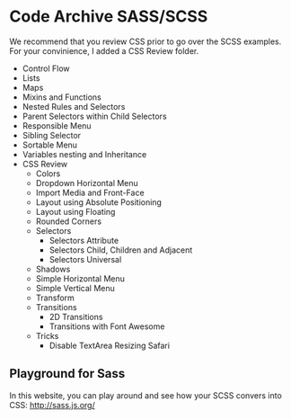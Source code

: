 # Code Archive SASS/SCSS

We recommend that you review CSS prior to go over the SCSS examples.
For your convinience, I added a CSS Review folder.

* Control Flow
* Lists
* Maps
* Mixins and Functions
* Nested Rules and Selectors
* Parent Selectors within Child Selectors
* Responsible Menu
* Sibling Selector
* Sortable Menu
* Variables nesting and Inheritance
* CSS Review
  * Colors
  * Dropdown Horizontal Menu
  * Import Media and Front-Face
  * Layout using Absolute Positioning
  * Layout using Floating
  * Rounded Corners
  * Selectors
    * Selectors Attribute
    * Selectors Child, Children and Adjacent
    * Selectors Universal
  * Shadows
  * Simple Horizontal Menu
  * Simple Vertical Menu
  * Transform
  * Transitions
    * 2D Transitions
    * Transitions with Font Awesome
  * Tricks
    * Disable TextArea Resizing Safari

## Playground for Sass

In this website, you can play around and see how your SCSS convers into CSS: http://sass.js.org/


